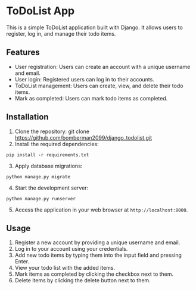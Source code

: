 # ToDoList App

This is a simple ToDoList application built with Django. It allows users to register, log in, and manage their todo items.

## Features

- User registration: Users can create an account with a unique username and email.
- User login: Registered users can log in to their accounts.
- ToDoList management: Users can create, view, and delete their todo items.
- Mark as completed: Users can mark todo items as completed.

## Installation

1. Clone the repository:
  git clone <https://github.com/bomberman2099/django_todolist.git>
2. Install the required dependencies:
```
pip install -r requirements.txt
```

3. Apply database migrations:
```
python manage.py migrate
```

4. Start the development server:
   
```
python manage.py runserver
```

5. Access the application in your web browser at `http://localhost:8000`.

## Usage

1. Register a new account by providing a unique username and email.
2. Log in to your account using your credentials.
3. Add new todo items by typing them into the input field and pressing Enter.
4. View your todo list with the added items.
5. Mark items as completed by clicking the checkbox next to them.
6. Delete items by clicking the delete button next to them.

